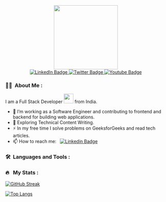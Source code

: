 

<div id="header" align="center">
  <img src="https://media.giphy.com/media/WUlplcMpOCEmTGBtBW/giphy.gif" width="200"/>
</div>
<div id="badges" align="center">
  <a href="https://t.me/RATTER0">
  <img src= "https://img.shields.io/badge/telegram-blue?style=for-the-badge&logo=telegram&logoColor=white" alt="LinkedIn Badge"/>
  </a>
  <a href="https://gitlab.com/Ratter_Lestat">
  <img src="https://img.shields.io/badge/Gitlab-red?style=for-the-badge&logo=gitlab&logoColor=white" alt="Twitter Badge"/>
  </a>
  <a href="https://vk.com/r.atter">
  <img src="https://img.shields.io/badge/Вконтакте-blue?style=for-the-badge&logo=vk&logoColor=white" alt="Youtube Badge"/>
  </a>
</div>

<div id="badges" align="center">
<img src="https://komarev.com/ghpvc/?username=your-github-username&style=flat-square&color=blue" alt=""/>
</div>

### 👨‍💻 &nbsp;About Me :

I am a Full Stack Developer <img src="https://media.giphy.com/media/M9gbBd9nbDrOTu1Mqx/giphy.gif" width="30"> from India.

- 🔭 I’m working as a Software Engineer and contributing to frontend and backend for building web applications.
- 🌱 Exploring Technical Content Writing.
- ⚡ In my free time I solve problems on GeeksforGeeks and read tech articles.
- 📫 How to reach me: &nbsp; [![Linkedin Badge](https://img.shields.io/badge/-kakbar-blue?style=flat&logo=Linkedin&logoColor=white)](https://www.linkedin.com/in/kakbar)


### 🛠 &nbsp;Languages and Tools :

### 🔥 &nbsp; My Stats :
[![GitHub Streak](http://github-readme-streak-stats.herokuapp.com?user=itsZed0&theme=dark&background=000000)](https://git.io/streak-stats)

[![Top Langs](https://github-readme-stats.vercel.app/api/top-langs/?username=itsZed0&layout=compact&theme=vision-friendly-dark)](https://github.com/anuraghazra/github-readme-stats)
